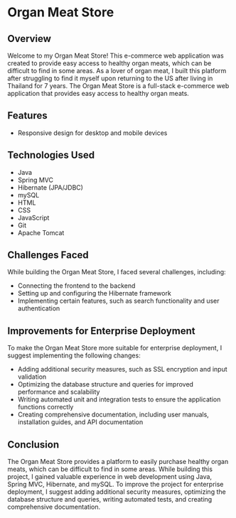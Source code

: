   <h1>Organ Meat Store</h1>
  
  <h2>Overview</h2>
  <p>Welcome to my Organ Meat Store! This e-commerce web application was created to provide easy access to healthy organ meats, which can be difficult to find in some areas. As a lover of organ meat, I built this platform after struggling to find it myself upon returning to the US after living in Thailand for 7 years. The Organ Meat Store is a full-stack e-commerce web application that provides easy access to healthy organ meats.</p>
  
  <h2>Features</h2>
  <ul>
    <li>Responsive design for desktop and mobile devices</li>
  </ul>
  
  <h2>Technologies Used</h2>
  <ul>
    <li>Java</li>
    <li>Spring MVC</li>
    <li>Hibernate (JPA/JDBC)</li>
    <li>mySQL</li>
    <li>HTML</li>
    <li>CSS</li>
    <li>JavaScript</li>
    <li>Git</li>
    <li>Apache Tomcat</li>
  </ul>
  
  <h2>Challenges Faced</h2>
  <p>While building the Organ Meat Store, I faced several challenges, including:</p>
  <ul>
    <li>Connecting the frontend to the backend</li>
    <li>Setting up and configuring the Hibernate framework</li>
    <li>Implementing certain features, such as search functionality and user authentication</li>
  </ul>
  
  <h2>Improvements for Enterprise Deployment</h2>
  <p>To make the Organ Meat Store more suitable for enterprise deployment, I suggest implementing the following changes:</p>
  <ul>
    <li>Adding additional security measures, such as SSL encryption and input validation</li>
    <li>Optimizing the database structure and queries for improved performance and scalability</li>
    <li>Writing automated unit and integration tests to ensure the application functions correctly</li>
    <li>Creating comprehensive documentation, including user manuals, installation guides, and API documentation</li>
  </ul>
  
  <h2>Conclusion</h2>
  <p>The Organ Meat Store provides a platform to easily purchase healthy organ meats, which can be difficult to find in some areas. While building this project, I gained valuable experience in web development using Java, Spring MVC, Hibernate, and mySQL. To improve the project for enterprise deployment, I suggest adding additional security measures, optimizing the database structure and queries, writing automated tests, and creating comprehensive documentation.</p>
